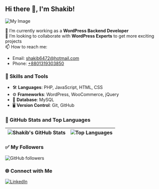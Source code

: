 ## Hi there 👋, I'm Shakib!  
![My Image](https://camo.githubusercontent.com/abc123def456)

🔭 I’m currently working as a **WordPress Backend Developer**  
👯 I’m looking to collaborate with **WordPress Experts** to get more exciting projects  
📫 How to reach me:  
  - Email: [shakib6472@hotmail.com](mailto:shakib6472@hotmail.com)  
  - Phone: [+8801319303850](tel:+8801319303850)

### 🌟 Skills and Tools
- 🛠 **Languages**: PHP, JavaScript, HTML, CSS
- ⚙️ **Frameworks**: WordPress, WooCommerce, jQuery
- 💾 **Database**: MySQL
- 🖥 **Version Control**: Git, GitHub

### 🚀 GitHub Stats and Top Languages
| ![Shakib's GitHub Stats](https://github-readme-stats.vercel.app/api?username=shakib6472&show_icons=true&theme=radical) | ![Top Languages](https://github-readme-stats.vercel.app/api/top-langs/?username=shakib6472&layout=compact) |
| --- | --- |

### ✅ My Followers 
![GitHub followers](https://img.shields.io/github/followers/shakib6472?style=social)

### 🌐 Connect with Me
[![LinkedIn](https://img.shields.io/badge/-LinkedIn-blue?style=flat-square&logo=linkedin)](https://www.linkedin.com/in/shakib6472s/)

